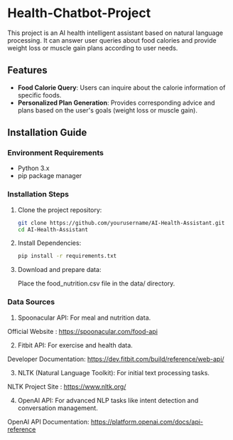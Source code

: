 # Health-Chatbot-Project

This project is an AI health intelligent assistant based on natural language processing. It can answer user queries about food calories and provide weight loss or muscle gain plans according to user needs.

## Features

- **Food Calorie Query**: Users can inquire about the calorie information of specific foods.
- **Personalized Plan Generation**: Provides corresponding advice and plans based on the user's goals (weight loss or muscle gain).

## Installation Guide

### Environment Requirements

- Python 3.x
- pip package manager

### Installation Steps

1. Clone the project repository:

   ```bash
   git clone https://github.com/yourusername/AI-Health-Assistant.git
   cd AI-Health-Assistant

2. Install Dependencies: 

    ```bash
    pip install -r requirements.txt

3. Download and prepare data: 

    Place the food_nutrition.csv file in the data/ directory.

### Data Sources

1. Spoonacular API: For meal and nutrition data.

Official Website : https://spoonacular.com/food-api

2. Fitbit API: For exercise and health data.

Developer Documentation: https://dev.fitbit.com/build/reference/web-api/

3. NLTK (Natural Language Toolkit): For initial text processing tasks.

NLTK Project Site : https://www.nltk.org/

4. OpenAI API: For advanced NLP tasks like intent detection and conversation management.

OpenAI API Documentation: https://platform.openai.com/docs/api-reference
